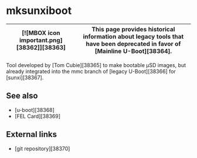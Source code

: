 # mksunxiboot
[![MBOX icon important.png][38362]][38363] | This page provides historical information about legacy tools that have been deprecated in favor of [Mainline U-Boot][38364].   
---|---  
  
Tool developed by [Tom Cubie][38365] to make bootable µSD images, but already integrated into the mmc branch of [legacy U-Boot][38366] for [sunxi][38367]. 
## See also
  * [u-boot][38368]
  * [FEL Card][38369]

## External links
  * [git repository][38370]
